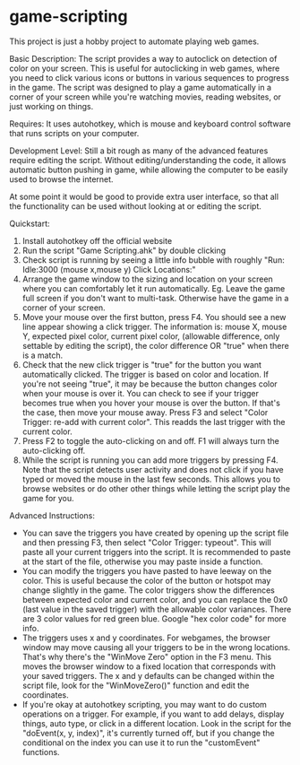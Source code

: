 # game-scripting
This project is just a hobby project to automate playing web games.

Basic Description:
The script provides a way to autoclick on detection of color on your screen.
This is useful for autoclicking in web games, where you need to click
various icons or buttons in various sequences to progress in the game.
The script was designed to play a game automatically in a corner 
of your screen while you're watching movies, reading websites, or just 
working on things.

Requires:
It uses autohotkey, which is mouse and keyboard control software that runs scripts on your computer. 

Development Level:
Still a bit rough as many of the advanced features require editing the script. 
Without editing/understanding the code, it allows automatic button pushing in 
game, while allowing the computer to be easily used to browse the internet.

At some point it would be good to provide extra user interface, so that all the
functionality can be used without looking at or editing the script.

Quickstart:
1. Install autohotkey off the official website
2. Run the script "Game Scripting.ahk" by double clicking
3. Check script is running by seeing a little info bubble with roughly 
        "Run: Idle:3000 (mouse x,mouse y) Click Locations:"
4. Arrange the game window to the sizing and location on your screen where
   you can comfortably let it run automatically. 
        Eg. Leave the game full screen if you don't want to multi-task. 
        Otherwise have the game in a corner of your screen.
5. Move your mouse over the first button, press F4. 
        You should see a new line appear showing a click trigger. The
        information is: mouse X, mouse Y, expected pixel color, current pixel
        color, (allowable difference, only settable by editing the script), the
        color difference OR "true" when there is a match.
6. Check that the new click trigger is "true" for the button you want 
   automatically clicked. 
        The trigger is based on color and location. If you're not seeing "true",
        it may be because the button changes color when your mouse is over it.
        You can check to see if your trigger becomes true when you hover your 
        mouse is over the button. If that's the case, then move your mouse away.
        Press F3 and select "Color Trigger: re-add with current color". 
        This readds the last trigger with the current color.
7. Press F2 to toggle the auto-clicking on and off. F1 will always turn the
   auto-clicking off.
8. While the script is running you can add more triggers by pressing F4. 
        Note that the script detects user activity and does not click if you 
        have typed or moved the mouse in the last few seconds. This allows you
        to browse websites or do other other things while letting the script 
        play the game for you.

Advanced Instructions:
* You can save the triggers you have created by opening up the script file and 
  then pressing F3, then select "Color Trigger: typeout". This will paste all 
  your current triggers into the script. It is recommended to paste at the 
  start of the file, otherwise you may paste inside a function.
* You can modify the triggers you have pasted to have leeway on the color. This
  is useful because the color of the button or hotspot may change slightly in 
  the game. The color triggers show the differences between expected color and
  current color, and you can replace the 0x0 (last value in the saved trigger)
  with the allowable color variances. There are 3 color values for red green 
  blue. Google "hex color code" for more info.
* The triggers uses x and y coordinates. For webgames, the browser window may
  move causing all your triggers to be in the wrong locations. That's why 
  there's the "WinMove Zero" option in the F3 menu. This moves the browser 
  window to a fixed location that corresponds with your saved triggers. The 
  x and y defaults can be changed within the script file, look for the 
  "WinMoveZero()" function and edit the coordinates.
* If you're okay at autohotkey scripting, you may want to do custom operations
  on a trigger. For example, if you want to add delays, display things, auto
  type, or click in a different location. Look in the script for the 
  "doEvent(x, y, index)", it's currently turned off, but if you change the
  conditional on the index you can use it to run the "customEvent" functions.

